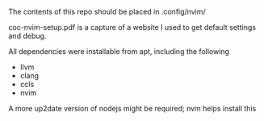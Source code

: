The contents of this repo should be placed in .config/nvim/

coc-nvim-setup.pdf is a capture of a website I used to get default settings and debug.

All dependencies were installable from apt, including the following
- llvm
- clang 
- ccls
- nvim

A more up2date version of nodejs might be required; nvm helps install this
